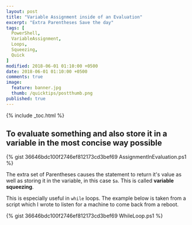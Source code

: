 ```yaml
---
layout: post
title: "Variable Assignment inside of an Evaluation"
excerpt: "Extra Parentheses Save the day"
tags: [
  PowerShell,
  VariableAssignment,
  Loops,
  Squeezing,
  Quick
]
modified: 2018-06-01 01:10:00 +0500
date: 2018-06-01 01:10:00 +0500
comments: true
image:
  feature: banner.jpg
  thumb: /quicktips/postthumb.png
published: true
---
```

{% include _toc.html %}

## To evaluate something and also store it in a variable in the most concise way possible

{% gist 36646bdc100f2746ef812173cd3bef69 AssignmentInEvaluation.ps1 %}

The extra set of Parentheses causes the statement to return it's value as well as storing it in the variable, in this case `$a`. This is called **variable squeezing**.

This is especially useful in `while` loops. The example below is taken from a script which I wrote to listen for a machine to come back from a reboot.

{% gist 36646bdc100f2746ef812173cd3bef69 WhileLoop.ps1 %}
